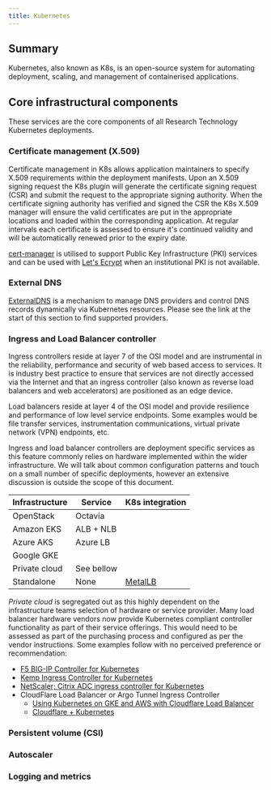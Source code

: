```yaml
---
title: Kubernetes
---
```


## Summary

Kubernetes, also known as K8s, is an open-source system for automating deployment, scaling, and management of containerised applications.

## Core infrastructural components

These services are the core components of all Research Technology Kubernetes deployments.

### Certificate management (X.509)

Certificate management in K8s allows application maintainers to specify X.509 requirements within the deployment manifests.
Upon an X.509 signing request the K8s plugin will generate the certificate signing request (CSR) and submit the request to the appropriate signing authority.
When the certificate signing authority has verified and signed the CSR the K8s X.509 manager will ensure the valid certificates are put in the appropriate locations and loaded within the corresponding application.
At regular intervals each certificate is assessed to ensure it's continued validity and will be automatically renewed prior to the expiry date.

[cert-manager](https://cert-manager.io/docs/) is utilised to support Public Key Infrastructure (PKI) services and can be used with [Let's Ecrypt](https://letsencrypt.org/) when an institutional PKI is not available.

### External DNS

[ExternalDNS](https://github.com/kubernetes-sigs/external-dns) is a  mechanism to manage DNS providers and control DNS records dynamically via Kubernetes resources. Please see the link at the start of this section to find supported providers.

### Ingress and Load Balancer controller

Ingress controllers reside at layer 7 of the OSI model and are instrumental in the reliability, performance and security of web based access to services. It is industry best practice to ensure that services are not directly accessed via the Internet and that an ingress controller (also known as reverse load balancers and web accelerators) are positioned as an edge device.

Load balancers reside at layer 4 of the OSI model and provide resilience and performance of low level service endpoints. Some examples would be file transfer services, instrumentation communications, virtual private network (VPN) endpoints, etc.

Ingress and load balancer controllers are deployment specific services as this feature commonly relies on hardware implemented within the wider infrastructure. We will talk about common configuration patterns and touch on a small number of specific deployments, however an extensive discussion is outside the scope of this document.

| Infrastructure | Service | K8s integration |
| -------------- | ------- | --------------- |
| OpenStack | Octavia |
| Amazon EKS | ALB + NLB |
| Azure AKS | Azure LB |
| Google GKE |
| Private cloud | See bellow |
| Standalone | None | [MetalLB](https://metallb.universe.tf/installation/) |

*Private cloud* is segregated out as this highly dependent on the infrastructure teams selection of hardware or service provider.
Many load balancer hardware vendors now provide Kubernetes compliant controller functionality as part of their service offerings.
This would need to be assessed as part of the purchasing process and configured as per the vendor instructions.
Some examples follow with no perceived preference or recommendation:
* [F5 BIG-IP Controller for Kubernetes](https://clouddocs.f5.com/products/connectors/k8s-bigip-ctlr/v1.8/)
* [Kemp Ingress Controller for Kubernetes](https://kemptechnologies.com/techpreviews/kubernetes)
* [NetScaler; Citrix ADC ingress controller for Kubernetes](https://docs.netscaler.com/en-us/citrix-k8s-ingress-controller.html)
* CloudFlare Load Balancer or Argo Tunnel Ingress Controller
  * [Using Kubernetes on GKE and AWS with Cloudflare Load Balancer](https://developers.cloudflare.com/support/third-party-software/others/using-kubernetes-on-gke-and-aws-with-cloudflare-load-balancer/)
  * [Cloudflare + Kubernetes](https://www.cloudflare.com/en-au/integrations/kubernetes/)

### Persistent volume (CSI)
### Autoscaler
### Logging and metrics
